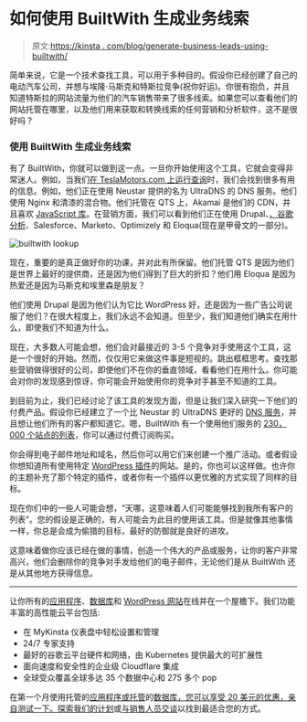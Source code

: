 # 如何使用 BuiltWith 生成业务线索

> 原文:[https://kinsta . com/blog/generate-business-leads-using-builtwith/](https://kinsta.com/blog/generate-business-leads-using-builtwith/)

简单来说，它是一个技术查找工具，可以用于多种目的。假设你已经创建了自己的电动汽车公司，并想与埃隆·马斯克和特斯拉竞争(祝你好运)。你很有抱负，并且知道特斯拉的网站流量为他们的汽车销售带来了很多线索。如果您可以查看他们的网站托管在哪里，以及他们用来获取和转换线索的任何营销和分析软件，这不是很好吗？

### 使用 BuiltWith 生成业务线索

有了 BuiltWith，你就可以做到这一点。一旦你开始使用这个工具，它就会变得非常迷人。例如，当我们[在 TeslaMotors.com 上运行查询](http://builtwith.com/teslamotors.com)时，我们会找到很多有用的信息。例如，他们正在使用 Neustar 提供的名为 UltraDNS 的 DNS 服务。他们使用 Nginx 和清漆的混合物。他们托管在 QTS 上，Akamai 是他们的 CDN，并且喜欢 [JavaScript 库](https://kinsta.com/blog/javascript-libraries/)。在营销方面，我们可以看到他们正在使用 Drupal、[、谷歌分析](https://kinsta.com/blog/how-to-use-google-analytics/)、Salesforce、Marketo、Optimizely 和 Eloqua(现在是甲骨文的一部分)。

![builtwith lookup](../Images/b3f5eb945b7ba4ce9380f7907a4518f0.png)

现在，重要的是真正做好你的功课，并对此有所保留。他们托管 QTS 是因为他们是世界上最好的提供商，还是因为他们得到了巨大的折扣？他们用 Eloqua 是因为热爱还是因为马斯克和埃里森是朋友？

他们使用 Drupal 是因为他们认为它比 WordPress 好，还是因为一些广告公司说服了他们？在很大程度上，我们永远不会知道。但至少，我们知道他们确实在用什么，即使我们不知道为什么。

现在，大多数人可能会想，他们会对最接近的 3-5 个竞争对手使用这个工具，这是一个很好的开始。然而，仅仅用它来做这件事是短视的。跳出框框思考。查找那些营销做得很好的公司，即使他们不在你的垂直领域，看看他们在用什么。你可能会对你的发现感到惊讶，你可能会开始使用你的竞争对手甚至不知道的工具。

到目前为止，我们已经讨论了该工具的发现方面，但是让我们深入研究一下他们的付费产品。假设你已经建立了一个比 Neustar 的 UltraDNS 更好的 [DNS 服务](https://kinsta.com/blog/premium-dns/)，并且想让他们所有的客户都知道它。嗯，BuiltWith 有一个使用他们服务的 [230，000 个站点的列表](http://trends.builtwith.com/ns/UltraDNS-neustar)，你可以通过付费订阅购买。

你会得到电子邮件地址和域名，然后你可以用它们来创建一个推广活动。或者假设你想知道所有使用特定 [WordPress 插件](https://kinsta.com/knowledgebase/wordpress-plugin/)的网站。是的，你也可以这样做。也许你的主题补充了那个特定的插件，或者你有一个插件以更优雅的方式实现了同样的目标。

现在你们中的一些人可能会想，“天哪，这意味着人们可能能够找到我所有客户的列表”。您的假设是正确的，有人可能会为此目的使用该工具。但是就像其他事情一样，你总是会成为偷猎的目标，最好的防御就是良好的进攻。

这意味着做你应该已经在做的事情，创造一个伟大的产品或服务，让你的客户非常高兴，他们会删除你的竞争对手发给他们的电子邮件，无论他们是从 BuiltWith 还是从其他地方获得信息。

* * *

让你所有的[应用程序](https://kinsta.com/application-hosting/)、[数据库](https://kinsta.com/database-hosting/)和 [WordPress 网站](https://kinsta.com/wordpress-hosting/)在线并在一个屋檐下。我们功能丰富的高性能云平台包括:

*   在 MyKinsta 仪表盘中轻松设置和管理
*   24/7 专家支持
*   最好的谷歌云平台硬件和网络，由 Kubernetes 提供最大的可扩展性
*   面向速度和安全性的企业级 Cloudflare 集成
*   全球受众覆盖全球多达 35 个数据中心和 275 多个 pop

在第一个月使用托管的[应用程序或托管](https://kinsta.com/application-hosting/)的[数据库，您可以享受 20 美元的优惠，亲自测试一下。探索我们的](https://kinsta.com/database-hosting/)[计划](https://kinsta.com/plans/)或[与销售人员交谈](https://kinsta.com/contact-us/)以找到最适合您的方式。